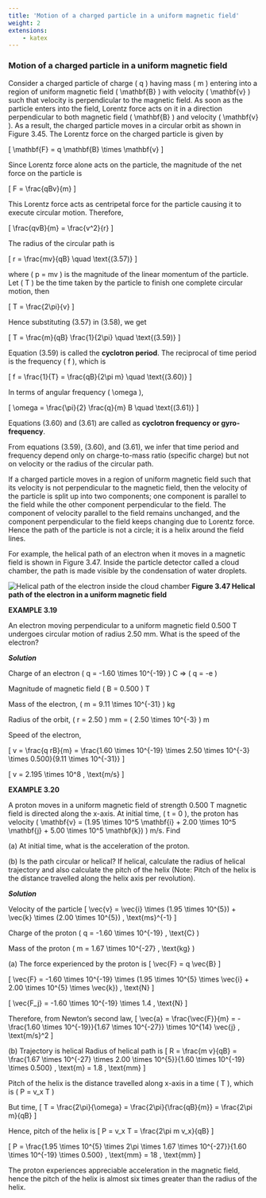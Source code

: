 ```yaml
---
title: 'Motion of a charged particle in a uniform magnetic field'
weight: 2
extensions:
    - katex
---
```

### Motion of a charged particle in a uniform magnetic field

Consider a charged particle of charge \( q \) having mass \( m \) entering into a region of uniform magnetic field \( \mathbf{B} \) with velocity \( \mathbf{v} \) such that velocity is perpendicular to the magnetic field. As soon as the particle enters into the field, Lorentz force acts on it in a direction perpendicular to both magnetic field \( \mathbf{B} \) and velocity \( \mathbf{v} \). As a result, the charged particle moves in a circular orbit as shown in Figure 3.45. The Lorentz force on the charged particle is given by  

\[ \mathbf{F} = q \mathbf{B} \times \mathbf{v} \]

Since Lorentz force alone acts on the particle, the magnitude of the net force on the particle is

\[ F = \frac{qBv}{m} \]

This Lorentz force acts as centripetal force for the particle causing it to execute circular motion. Therefore,

\[ \frac{qvB}{m} = \frac{v^2}{r} \]

The radius of the circular path is

\[ r = \frac{mv}{qB} \quad \text{(3.57)} \]

where \( p = mv \) is the magnitude of the linear momentum of the particle. Let \( T \) be the time taken by the particle to finish one complete circular motion, then

\[ T = \frac{2\pi}{v} \]

Hence substituting (3.57) in (3.58), we get

\[ T = \frac{m}{qB} \frac{1}{2\pi} \quad \text{(3.59)} \]

Equation (3.59) is called the **cyclotron period**. The reciprocal of time period is the frequency \( f \), which is

\[ f = \frac{1}{T} = \frac{qB}{2\pi m} \quad \text{(3.60)} \]

In terms of angular frequency \( \omega \),

\[ \omega = \frac{\pi}{2} \frac{q}{m} B \quad \text{(3.61)} \]

Equations (3.60) and (3.61) are called as **cyclotron frequency or gyro-frequency**.

From equations (3.59), (3.60), and (3.61), we infer that time period and frequency depend only on charge-to-mass ratio (specific charge) but not on velocity or the radius of the circular path.

If a charged particle moves in a region of uniform magnetic field such that its velocity is not perpendicular to the magnetic field, then the velocity of the particle is split up into two components; one component is parallel to the field while the other component perpendicular to the field. The component of velocity parallel to the field remains unchanged, and the component perpendicular to the field keeps changing due to Lorentz force. Hence the path of the particle is not a circle; it is a helix around the field lines.

For example, the helical path of an electron when it moves in a magnetic field is shown in Figure 3.47. Inside the particle detector called a cloud chamber, the path is made visible by the condensation of water droplets.

![Helical path of the electron inside the cloud chamber  ](../3.47.png "")
**Figure 3.47 Helical path of the electron 
in a uniform magnetic field**

**EXAMPLE 3.19**

An electron moving perpendicular to a uniform magnetic field 0.500 T undergoes circular motion of radius 2.50 mm. What is the speed of the electron?

**_Solution_**

Charge of an electron \( q = -1.60 \times 10^{-19} \) C ⇒ \( q = -e \)

Magnitude of magnetic field \( B = 0.500 \) T

Mass of the electron, \( m = 9.11 \times 10^{-31} \) kg

Radius of the orbit, \( r = 2.50 \) mm = \( 2.50 \times 10^{-3} \) m

Speed of the electron,

\[ v = \frac{q rB}{m} = \frac{1.60 \times 10^{-19} \times 2.50 \times 10^{-3} \times 0.500}{9.11 \times 10^{-31}} \]

\[ v = 2.195 \times 10^8 \, \text{m/s} \]

**EXAMPLE 3.20**

A proton moves in a uniform magnetic field of strength 0.500 T magnetic field is directed along the x-axis. At initial time, \( t = 0 \), the proton has velocity \( \mathbf{v} = (1.95 \times 10^5 \mathbf{i} + 2.00 \times 10^5 \mathbf{j} + 5.00 \times 10^5 \mathbf{k}) \) m/s. Find

(a) At initial time, what is the acceleration of the proton.

(b) Is the path circular or helical? If helical, calculate the radius of helical trajectory and also calculate the pitch of the helix (Note: Pitch of the helix is the distance travelled along the helix axis per revolution).

**_Solution_**

Velocity of the particle 
\[ \vec{v} = \vec{i} \times (1.95 \times 10^{5}) + \vec{k} \times (2.00 \times 10^{5}) \, \text{ms}^{-1} \]

Charge of the proton \( q = -1.60 \times 10^{-19} \, \text{C} \)

Mass of the proton \( m = 1.67 \times 10^{-27} \, \text{kg} \)

(a) The force experienced by the proton is 
\[ \vec{F} = q \vec{B} \]

\[ \vec{F} = -1.60 \times 10^{-19} \times (1.95 \times 10^{5} \times \vec{i} + 2.00 \times 10^{5} \times \vec{k}) \, \text{N} \]

\[ \vec{F_j} = -1.60 \times 10^{-19} \times 1.4 \, \text{N} \]

Therefore, from Newton’s second law, 
\[ \vec{a} = \frac{\vec{F}}{m} = -\frac{1.60 \times 10^{-19}}{1.67 \times 10^{-27}} \times 10^{14} \vec{j} \, \text{m/s}^2 \]

(b) Trajectory is helical 
Radius of helical path is 
\[ R = \frac{m v}{qB} = \frac{1.67 \times 10^{-27} \times 2.00 \times 10^{5}}{1.60 \times 10^{-19} \times 0.500} \, \text{m} = 1.8 \, \text{mm} \]

Pitch of the helix is the distance travelled 
along x-axis in a time \( T \), which is \( P = v_x T \)

But time, 
\[ T = \frac{2\pi}{\omega} = \frac{2\pi}{\frac{qB}{m}} = \frac{2\pi m}{qB} \]

Hence, pitch of the helix is 
\[ P = v_x T = \frac{2\pi m v_x}{qB} \]

\[ P = \frac{1.95 \times 10^{5} \times 2\pi \times 1.67 \times 10^{-27}}{1.60 \times 10^{-19} \times 0.500} \, \text{mm} = 18 \, \text{mm} \]

The proton experiences appreciable 
acceleration in the magnetic field, hence 
the pitch of the helix is almost six times 
greater than the radius of the helix.
